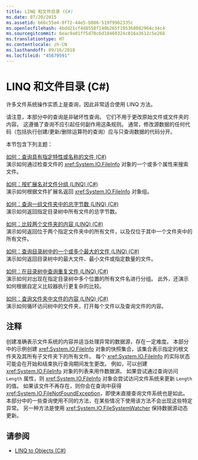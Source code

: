 ```yaml
---
title: LINQ 和文件目录 (C#)
ms.date: 07/20/2015
ms.assetid: b66c55e4-0f72-44e5-b086-519f9962335c
ms.openlocfilehash: 4bdd21cf4d8558f140b265f195368082964c34c4
ms.sourcegitcommit: 6eac9a01ff5d70c6d18460324c016a3612c5e268
ms.translationtype: HT
ms.contentlocale: zh-CN
ms.lasthandoff: 09/16/2018
ms.locfileid: "45679591"
---
```

# <a name="linq-and-file-directories-c"></a>LINQ 和文件目录 (C#)
许多文件系统操作实质上是查询，因此非常适合使用 LINQ 方法。  
  
 请注意，本部分中的查询是非破坏性查询。 它们不用于更改原始文件或文件夹的内容。 这遵循了查询不应引起任何副作用这条规则。 通常，修改源数据的任何代码（包括执行创建/更新/删除运算符的查询）应与只查询数据的代码分开。  
  
 本节包含下列主题：  
  
 [如何：查询具有指定特性或名称的文件 (C#)](../../../../csharp/programming-guide/concepts/linq/how-to-query-for-files-with-a-specified-attribute-or-name.md)  
 演示如何通过检查文件的 <xref:System.IO.FileInfo> 对象的一个或多个属性来搜索文件。  
  
 [如何：按扩展名对文件分组 (LINQ) (C#)](../../../../csharp/programming-guide/concepts/linq/how-to-group-files-by-extension-linq.md)  
 演示如何根据文件扩展名返回 <xref:System.IO.FileInfo> 对象组。  
  
 [如何：查询一组文件夹中的总字节数 (LINQ) (C#)](../../../../csharp/programming-guide/concepts/linq/how-to-query-for-the-total-number-of-bytes-in-a-set-of-folders-linq.md)  
 演示如何返回指定目录树中所有文件的总字节数。  
  
 [如何：比较两个文件夹的内容 (LINQ) (C#)](../../../../csharp/programming-guide/concepts/linq/how-to-compare-the-contents-of-two-folders-linq.md)  
 演示如何返回位于两个指定文件夹中的所有文件，以及仅位于其中一个文件夹中的所有文件。  
  
 [如何：查询目录树中的一个或多个最大的文件 (LINQ) (C#)](../../../../csharp/programming-guide/concepts/linq/how-to-query-for-the-largest-file-or-files-in-a-directory-tree-linq.md)  
 演示如何返回目录树中的最大文件、最小文件或指定数量的文件。  
  
 [如何：在目录树中查询重复文件 (LINQ) (C#)](../../../../csharp/programming-guide/concepts/linq/how-to-query-for-duplicate-files-in-a-directory-tree-linq.md)  
 演示如何对出现在指定目录树中多个位置的所有文件名进行分组。 此外，还演示如何根据自定义比较器执行更复杂的比较。  
  
 [如何：查询文件夹中文件的内容 (LINQ) (C#)](../../../../csharp/programming-guide/concepts/linq/how-to-query-the-contents-of-files-in-a-folder-lin.md)  
 演示如何循环访问树中的文件夹，打开每个文件以及查询文件的内容。  
  
## <a name="comments"></a>注释  
 创建准确表示文件系统的内容并适当处理异常的数据源，存在一定难度。 本部分中的示例创建 <xref:System.IO.FileInfo> 对象的快照集合，该集合表示指定的根文件夹及其所有子文件夹下的所有文件。 每个 <xref:System.IO.FileInfo> 的实际状态可能会在开始和结束执行查询期间发生更改。 例如，可以创建 <xref:System.IO.FileInfo> 对象的列表来用作数据源。 如果尝试通过查询访问 `Length` 属性，则 <xref:System.IO.FileInfo> 对象会尝试访问文件系统来更新 `Length` 的值。 如果该文件不再存在，则你会在查询中获得 <xref:System.IO.FileNotFoundException>，即使未直接查询文件系统也是如此。 本部分中的一些查询使用不同的方法，在某些情况下使用该方法不会出现这些特定异常。 另一种方法是使用 <xref:System.IO.FileSystemWatcher> 保持数据源动态更新。  
  
## <a name="see-also"></a>请参阅

- [LINQ to Objects (C#)](../../../../csharp/programming-guide/concepts/linq/linq-to-objects.md)
